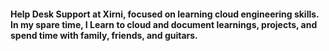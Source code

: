 #### Help Desk Support at Xirni, focused on learning cloud engineering skills. In my spare time, I Learn to cloud and document learnings, projects, and spend time with family, friends, and guitars.

